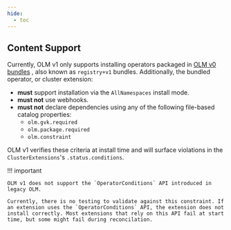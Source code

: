 ```yaml
---
hide:
  - toc
---
```


## Content Support

Currently, OLM v1 only supports installing operators packaged in [OLM v0 bundles](https://olm.operatorframework.io/docs/tasks/creating-operator-bundle/)
, also known as `registry+v1` bundles. Additionally, the bundled operator, or cluster extension:

* **must** support installation via the `AllNamespaces` install mode.
* **must not** use webhooks.
* **must not** declare dependencies using any of the following file-based catalog properties:
    * `olm.gvk.required`
    * `olm.package.required`
    * `olm.constraint`

OLM v1 verifies these criteria at install time and will surface violations in the `ClusterExtensions`'s `.status.conditions`.

!!! important

    OLM v1 does not support the `OperatorConditions` API introduced in legacy OLM.

    Currently, there is no testing to validate against this constraint. If an extension uses the `OperatorConditions` API, the extension does not install correctly. Most extensions that rely on this API fail at start time, but some might fail during reconcilation.
